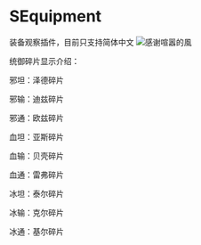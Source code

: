 # SEquipment
 装备观察插件，目前只支持简体中文
![感谢喧嚣的風](https://user-images.githubusercontent.com/93329319/139377655-911f94eb-5e8c-40b9-8bce-ee6f3318e5d9.png)


统御碎片显示介绍：

邪坦：泽德碎片

邪输：迪兹碎片

邪通：欧兹碎片

血坦：亚斯碎片

血输：贝壳碎片

血通：雷弗碎片

冰坦：泰尔碎片

冰输：克尔碎片

冰通：基尔碎片
